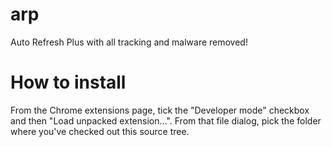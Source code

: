 # arp
Auto Refresh Plus with all tracking and malware removed!

# How to install
From the Chrome extensions page, tick the "Developer mode" checkbox and then
"Load unpacked extension...". From that file dialog, pick the folder where
you've checked out this source tree.
